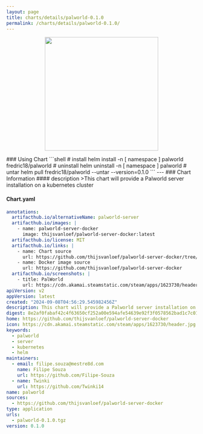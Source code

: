 ```yaml
---
layout: page
title: charts/details/palworld-0.1.0
permalink: /charts/details/palworld-0.1.0/
---
```

<p align="center">
    <img src="https://cdn.akamai.steamstatic.com/steam/apps/1623730/header.jpg" width="300px" height="300px">
</p>
### Using Chart
```shell
# install
helm install -n [ namespace ] palworld fredric18/palworld
# uninstall
helm uninstall -n [ namespace ] palworld
# untar
helm pull fredric18/palworld --untar --version=0.1.0
```
---
### Chart Information
#### description
>This chart will provide a Palworld server installation on a kubernetes cluster
   
#### Chart.yaml
```yaml
annotations:
  artifacthub.io/alternativeName: palworld-server
  artifacthub.io/images: |
    - name: palworld-server-docker
      image: thijsvanloef/palworld-server-docker:latest
  artifacthub.io/license: MIT
  artifacthub.io/links: |
    - name: Chart source
      url: https://github.com/thijsvanloef/palworld-server-docker/tree/main/charts/palworld
    - name: Docker image source
      url: https://github.com/thijsvanloef/palworld-server-docker
  artifacthub.io/screenshots: |
    - title: PalWorld
      url: https://cdn.akamai.steamstatic.com/steam/apps/1623730/header.jpg
apiVersion: v2
appVersion: latest
created: "2024-09-08T04:56:29.545982456Z"
description: This chart will provide a Palworld server installation on a kubernetes cluster
digest: 8e2af0fabaf42c4f63650cf252a00e594afe54639e92f3f0578562bad1c7c017
home: https://github.com/thijsvanloef/palworld-server-docker
icon: https://cdn.akamai.steamstatic.com/steam/apps/1623730/header.jpg
keywords:
  - palworld
  - server
  - kubernetes
  - helm
maintainers:
  - email: filipe.souza@mestre8d.com
    name: Filipe Souza
    url: https://github.com/Filipe-Souza
  - name: Twinki
    url: https://github.com/Twinki14
name: palworld
sources:
  - https://github.com/thijsvanloef/palworld-server-docker
type: application
urls:
  - palworld-0.1.0.tgz
version: 0.1.0
```
